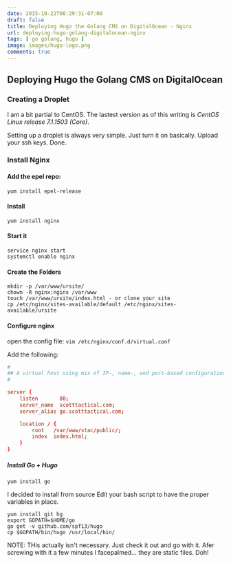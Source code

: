 ```yaml
---
date: 2015-10-22T06:29:31-07:00
draft: false
title: Deploying Hugo the Golang CMS on DigitalOcean - Nginx
url: deploying-hugo-golang-digitalocean-nginx
tags: [ go golang, hugo ]
image: images/hugo-logo.png
comments: true
---
```


## Deploying Hugo the Golang CMS on DigitalOcean

### Creating a Droplet

I am a bit partial to CentOS. The lastest version as of this writing is _CentOS Linux release 7.1.1503 (Core)_.

Setting up a droplet is always very simple. Just turn it on basically. Upload your ssh keys. Done.

### Install Nginx

#### Add the epel repo:

	yum install epel-release

#### Install

	yum install nginx

#### Start it

	service nginx start
	systemctl enable nginx

#### Create the Folders

	mkdir -p /var/www/ursite/
	chown -R nginx:nginx /var/www
	touch /var/www/ursite/index.html - or clone your site
	cp /etc/nginx/sites-available/default /etc/nginx/sites-available/ursite

#### Configure nginx

open the config file: `vim /etc/nginx/conf.d/virtual.conf`

Add the following:

```conf
#
## A virtual host using mix of IP-, name-, and port-based configuration
#

server {
    listen       80;
    server_name  scotttactical.com;
    server_alias go.scotttactical.com;

    location / {
        root   /var/www/stac/public/;
        index  index.html;
    }
}
```

##### Install  Go + Hugo

	yum install go


I decided to install from source
Edit your bash script to have the proper variables in place.

	yum install git hg
	export GOPATH=$HOME/go
	go get -v github.com/spf13/hugo
	cp $GOPATH/bin/hugo /usr/local/bin/

NOTE: THis actually isn't necessary.  Just check it out and go with it. Afer screwing with it a few minutes I facepalmed... they are static files. Doh!
